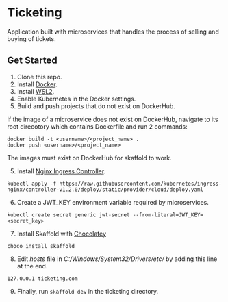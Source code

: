 # Ticketing

Application built with microservices that handles the process of selling and buying of tickets. 

## Get Started

1. Clone this repo.
2. Install [Docker](https://www.docker.com/get-started/).
3. Install [WSL2](https://docs.microsoft.com/en-us/windows/wsl/install-manual#step-4---download-the-linux-kernel-update-package).
4. Enable Kubernetes in the Docker settings.
5. Build and push projects that do not exist on DockerHub.

If the image of a microservice does not exist on DockerHub, navigate to its root direcotory which contains Dockerfile and run 2 commands:
```
docker build -t <username>/<project_name> .
docker push <username>/<project_name>
```
The images must exist on DockerHub for skaffold to work.

5. Install [Nginx Ingress Controller](https://kubernetes.github.io/ingress-nginx/deploy/#quick-start).
```
kubectl apply -f https://raw.githubusercontent.com/kubernetes/ingress-nginx/controller-v1.2.0/deploy/static/provider/cloud/deploy.yaml
```

6. Create a JWT_KEY environment variable required by microservices.
```
kubectl create secret generic jwt-secret --from-literal=JWT_KEY=<secret_key>
```

7. Install Skaffold with [Chocolatey](https://chocolatey.org/install)
```
choco install skaffold
```

8. Edit *hosts* file in *C:/Windows/System32/Drivers/etc/* by adding this line at the end.
```
127.0.0.1 ticketing.com
```

9. Finally, run `skaffold dev` in the ticketing directory.
